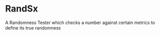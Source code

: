 # RandSx
A Randomness Tester which checks a number against certain metrics to define its true randomness
